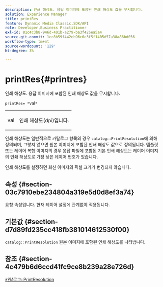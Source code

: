 ```yaml
---
description: 인쇄 해상도. 응답 이미지에 포함된 인쇄 해상도 값을 무시합니다.
solution: Experience Manager
title: printRes
feature: Dynamic Media Classic,SDK/API
role: Developer,Business Practitioner
exl-id: 81c4c3b8-946d-401b-a279-ba3f426ea5a4
source-git-commit: 1ec8b59f442eb96c6c3f5f1405d57a38a86bd056
workflow-type: tm+mt
source-wordcount: '129'
ht-degree: 3%

---
```


# printRes{#printres}

인쇄 해상도. 응답 이미지에 포함된 인쇄 해상도 값을 무시합니다.

`printRes= *`val`*`

<table id="simpletable_85C271760AE5466C96115027E6511559"> 
 <tr class="strow"> 
  <td class="stentry"> <p><span class="varname"> val</span> </p> </td> 
  <td class="stentry"> <p>인쇄 해상도(dpi)입니다. </p></td> 
 </tr> 
</table>

인쇄 해상도는 일반적으로 카탈로그 항목의 경우 `catalog::PrintResolution`에 의해 정의되며, 그렇지 않으면 원본 이미지에 포함된 인쇄 해상도 값으로 정의됩니다. 템플릿 또는 레이어 복합 이미지의 경우 응답 파일에 포함된 기본 인쇄 해상도는 레이어 이미지의 인쇄 해상도로 가장 낮은 레이어 번호가 있습니다.

인쇄 해상도를 설정하면 회신 이미지의 픽셀 크기가 변경되지 않습니다.

## 속성 {#section-03c7910ebe234804a319e5d0d8ef3a74}

요청 속성입니다. 현재 레이어 설정에 관계없이 적용됩니다.

## 기본값 {#section-d7d89fd235cc418fb381014612530f00}

`catalog::PrintResolution` 원본 이미지에 포함된 인쇄 해상도를 나타냅니다.

## 참조 {#section-4c479b6d6ccd41fc9ce8b239a28e726d}

[카탈로그::PrintResolution](../../../../../is-api/image-catalog/image-serving-api-ref/c-image-catalog-reference/c-image-svg-data-reference/c-image-data-reference/r-printresolution-cat.md#reference-4ebb2e136995470b84b7c5e10cb8e5f5)
